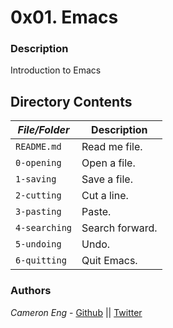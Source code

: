 # 0x01. Emacs
### Description
Introduction to Emacs

## Directory Contents

|   ***File/Folder***    |  **Description**                       |
|---------------|---------------------------------------|
| `README.md` |  Read me file. |
| `0-opening` | Open a file. |
| `1-saving` | Save a file. |
| `2-cutting` | Cut a line. |
| `3-pasting` | Paste. |
| `4-searching` | Search forward. |
| `5-undoing` | Undo. |
| `6-quitting` | Quit Emacs. |

### Authors
*Cameron Eng* - [Github](https://github.com/c_eng/) || [Twitter](https://twitter.com/c33Eng)
